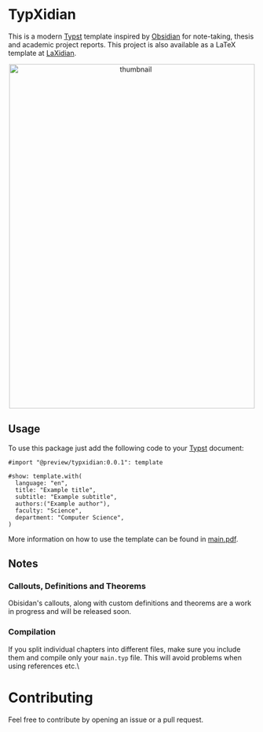 # TypXidian

This is a modern [Typst](https://github.com/typst/typst) template inspired by [Obsidian](https://obsidian.md/) for note-taking, thesis and academic project reports.
This project is also available as a LaTeX template at [LaXidian](https://github.com/robertodr01/LaXidiaN). 

<div align="center">
  <img align="center" width="500" height="700" alt="thumbnail" src="https://github.com/user-attachments/assets/4c81e2a4-e645-46b8-a6ac-5ad60e73936a" />
</div>


## Usage

To use this package just add the following code to your [Typst](https://github.com/typst/typst) document:

```typst
#import "@preview/typxidian:0.0.1": template

#show: template.with(
  language: "en",
  title: "Example title",
  subtitle: "Example subtitle",
  authors:("Example author"),
  faculty: "Science",
  department: "Computer Science",
)
```

More information on how to use the template can be found in [main.pdf](https://github.com/angelonazzaro/typxidian/blob/main/main.pdf).

## Notes

### Callouts, Definitions and Theorems

Obisidan's callouts, along with custom definitions and theorems are a work in progress and will be released soon.

### Compilation
If you split individual chapters into different files, make sure you include them and compile only your `main.typ` file. This will avoid problems when using references etc.\

# Contributing

Feel free to contribute by opening an issue or a pull request.
